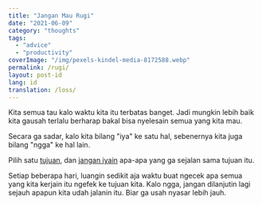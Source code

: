 ```yaml
---
title: "Jangan Mau Rugi"
date: "2021-06-09"
category: "thoughts"
tags:
  - "advice"
  - "productivity"
coverImage: "/img/pexels-kindel-media-8172588.webp"
permalink: /rugi/
layout: post-id
lang: id
translation: /loss/
---
```


Kita semua tau kalo waktu kita itu terbatas banget. Jadi mungkin lebih baik kita gausah terlalu berharap bakal bisa nyelesain semua yang kita mau.

Secara ga sadar, kalo kita bilang "iya" ke satu hal, sebenernya kita juga bilang "ngga" ke hal lain.

Pilih satu [tujuan](https://blog.mufidu.com/tentang-tujuan/), dan [jangan iyain](https://blog.mufidu.com/say-no) apa-apa yang ga sejalan sama tujuan itu.

Setiap beberapa hari, luangin sedikit aja waktu buat ngecek apa semua yang kita kerjain itu ngefek ke tujuan kita. Kalo ngga, jangan dilanjutin lagi sejauh apapun kita udah jalanin itu. Biar ga usah nyasar lebih jauh.
